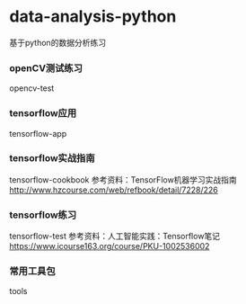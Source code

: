 # data-analysis-python
基于python的数据分析练习


### openCV测试练习
opencv-test



### tensorflow应用
tensorflow-app


### tensorflow实战指南
tensorflow-cookbook
参考资料：TensorFlow机器学习实战指南
http://www.hzcourse.com/web/refbook/detail/7228/226

### tensorflow练习
tensorflow-test
参考资料：人工智能实践：Tensorflow笔记
https://www.icourse163.org/course/PKU-1002536002






### 常用工具包
tools


